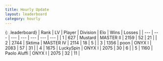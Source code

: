 ```yaml
---
title: Hourly Update
layout: leaderboard
category: hourly
---
```


{: .leaderboard}
| Rank | LV | Player | Division | Elo | Wins | Losses |
| --- | --- | --- | --- | --- | --- | --- |
| <span data-change="0">1</span> | 627 | <span title="ID: 611082">Mustard</span> | MASTER II | <span data-change="1">2159</span> | <span data-change="1">52</span> | <span data-change="1">21</span> |
| <span data-change="0">2</span> | 2744 | <span title="ID: 353063">Sktima</span> | MASTER IV | <span data-change="0">2114</span> | <span data-change="0">18</span> | <span data-change="0">5</span> |
| <span data-change="1">3</span> | 1356 | <span title="ID: 540690">poon</span> | ONYX I | <span data-change="0">2083</span> | <span data-change="0">57</span> | <span data-change="0">31</span> |
| <span data-change="1">4</span> | 1675 | <span title="ID: 498412">LuckySpin</span> | ONYX I | <span data-change="0">2075</span> | <span data-change="0">30</span> | <span data-change="0">6</span> |
| <span data-change="1">5</span> | 1160 | <span title="ID: 512212">Paolo Aluffi</span> | ONYX I | <span data-change="0">2075</span> | <span data-change="0">32</span> | <span data-change="0">11</span> |